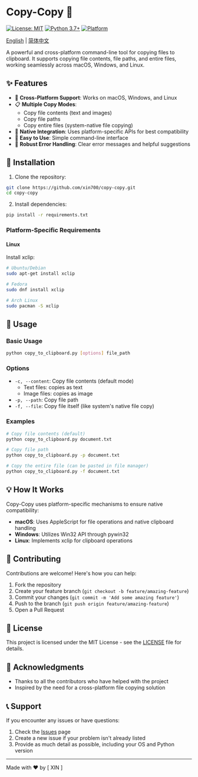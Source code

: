 # Copy-Copy 🚀

[![License: MIT](https://img.shields.io/badge/License-MIT-yellow.svg)](https://opensource.org/licenses/MIT)
[![Python 3.7+](https://img.shields.io/badge/python-3.7+-blue.svg)](https://www.python.org/downloads/)
[![Platform](https://img.shields.io/badge/platform-macos%20%7C%20windows%20%7C%20linux-lightgrey)]()

[English](README.md) | [简体中文](README-ZH.md)

A powerful and cross-platform command-line tool for copying files to clipboard. It supports copying file contents, file paths, and entire files, working seamlessly across macOS, Windows, and Linux.

## ✨ Features

- 🔄 **Cross-Platform Support**: Works on macOS, Windows, and Linux
- 📋 **Multiple Copy Modes**:
  - Copy file contents (text and images)
  - Copy file paths
  - Copy entire files (system-native file copying)
- 🎯 **Native Integration**: Uses platform-specific APIs for best compatibility
- 🚀 **Easy to Use**: Simple command-line interface
- 💪 **Robust Error Handling**: Clear error messages and helpful suggestions

## 🚀 Installation

1. Clone the repository:
```bash
git clone https://github.com/xin700/copy-copy.git
cd copy-copy
```

2. Install dependencies:
```bash
pip install -r requirements.txt
```

### Platform-Specific Requirements

#### Linux
Install xclip:
```bash
# Ubuntu/Debian
sudo apt-get install xclip

# Fedora
sudo dnf install xclip

# Arch Linux
sudo pacman -S xclip
```

## 🎯 Usage

### Basic Usage
```bash
python copy_to_clipboard.py [options] file_path
```

### Options
- `-c, --content`: Copy file contents (default mode)
  - Text files: copies as text
  - Image files: copies as image
- `-p, --path`: Copy file path
- `-f, --file`: Copy file itself (like system's native file copy)

### Examples
```bash
# Copy file contents (default)
python copy_to_clipboard.py document.txt

# Copy file path
python copy_to_clipboard.py -p document.txt

# Copy the entire file (can be pasted in file manager)
python copy_to_clipboard.py -f document.txt
```

## 💡 How It Works

Copy-Copy uses platform-specific mechanisms to ensure native compatibility:

- **macOS**: Uses AppleScript for file operations and native clipboard handling
- **Windows**: Utilizes Win32 API through pywin32
- **Linux**: Implements xclip for clipboard operations

## 🤝 Contributing

Contributions are welcome! Here's how you can help:

1. Fork the repository
2. Create your feature branch (`git checkout -b feature/amazing-feature`)
3. Commit your changes (`git commit -m 'Add some amazing feature'`)
4. Push to the branch (`git push origin feature/amazing-feature`)
5. Open a Pull Request

## 📝 License

This project is licensed under the MIT License - see the [LICENSE](LICENSE) file for details.

## 🙏 Acknowledgments

- Thanks to all the contributors who have helped with the project
- Inspired by the need for a cross-platform file copying solution

## 📞 Support

If you encounter any issues or have questions:

1. Check the [Issues](https://github.com/xin700/copy-copy/issues) page
2. Create a new issue if your problem isn't already listed
3. Provide as much detail as possible, including your OS and Python version

---

Made with ❤️ by [ XIN ]
